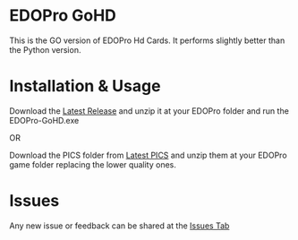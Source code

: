 # EDOPro GoHD

This is the GO version of EDOPro Hd Cards.
It performs slightly better than the Python version.

# Installation & Usage

Download the [Latest Release](https://github.com/AndrinoC/EDOPro-GoHD/releases) and unzip it at your EDOPro folder and run the EDOPro-GoHD.exe

OR

Download the PICS folder from [Latest PICS](https://github.com/AndrinoC/EDOPro-HD-Cards/releases/download/1.2.0/pics.7z) and unzip them at your EDOPro game folder replacing the lower quality ones.

# Issues

Any new issue or feedback can be shared at the [Issues Tab](https://github.com/AndrinoC/EDOPro-GoHD/issues)
